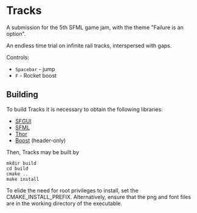 # Tracks

A submission for the 5th SFML game jam, with the theme "Failure is an option".

An endless time trial on infinite rail tracks, interspersed with gaps.

Controls:

- ```Spacebar``` - jump
- ```F``` - Rocket boost

## Building

To build Tracks it is necessary to obtain the following libraries:

- [SFGUI](https://github.com/TankOs/SFGUI)
- [SFML](https://github.com/SFML/SFML)
- [Thor](https://github.com/Bromeon/Thor)
- [Boost](http://www.boost.org) (header-only)

Then, Tracks may be built by

```
mkdir build
cd build
cmake ..
make install
```

To elide the need for root privileges to install, set the CMAKE_INSTALL_PREFIX. Alternatively, ensure that the png and font files are in the working directory of the executable.